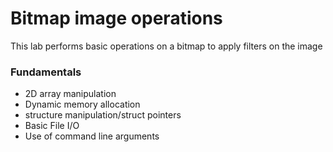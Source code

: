 # Bitmap image operations
This lab performs basic operations on a bitmap to apply filters on the image
### Fundamentals
- 2D array manipulation
- Dynamic memory allocation
- structure manipulation/struct pointers
- Basic File I/O
- Use of command line arguments
